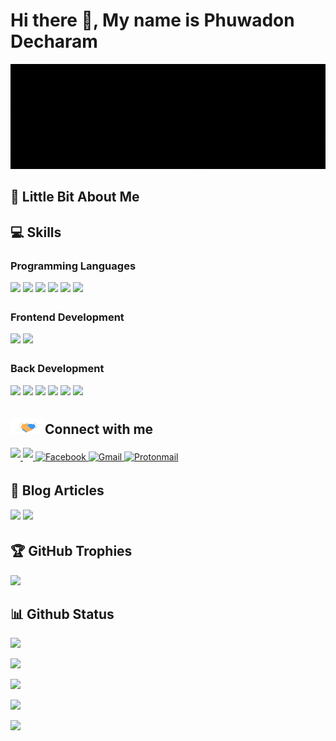 # Hi there 👋, My name is Phuwadon Decharam
<p align="center"><img src="https://github.com/phu024/phu024/blob/main/gif/Phuwadon-Decharam.gif" width="1080px"></p>

## 💫 Little Bit About Me
<!--
I am a Master's student in Computer Engineering at Suranaree University of Technology in Thailand, with a focus on software development and testing.

I am a Computer Engineering Master's student at Suranaree University of Technology in Thailand, specializing in software development and testing. Passionate about continuous learning, I eagerly embrace new challenges and consider myself a quick learner. With a keen eye for detail and a creative mindset, I approach problem-solving in innovative ways. As a team player, I am always ready to assist others and contribute to collective success.
-->

## 💻 Skills
### Programming Languages
<p>
<img src="https://img.shields.io/badge/java-%23ED8B00.svg?style=for-the-badge&logo=java&logoColor=white" style="margin-bottom: 4px;" height="30px">
<img src="https://img.shields.io/badge/python-3670A0?style=for-the-badge&logo=python&logoColor=ffdd54" style="margin-bottom: 4px;" height="30px">
<img src="https://img.shields.io/badge/javascript-%23323330.svg?style=for-the-badge&logo=javascript&logoColor=%23F7DF1E" style="margin-bottom: 4px;" height="30px">
<img src="https://img.shields.io/badge/typescript-%23007ACC.svg?style=for-the-badge&logo=typescript&logoColor=white" style="margin-bottom: 4px;" height="30px">
<img src="https://img.shields.io/badge/go-%2300ADD8.svg?style=for-the-badge&logo=go&logoColor=white" style="margin-bottom: 4px;" height="30px">
<img src="https://img.shields.io/badge/php-%23777BB4.svg?style=for-the-badge&logo=php&logoColor=white" style="margin-bottom: 4px;" height="30px">
</p>

### Frontend Development
<p>
<!--<img src="https://img.shields.io/badge/bootstrap-%23563D7C.svg?style=for-the-badge&logo=bootstrap&logoColor=white" style="margin-bottom: 4px;" height="30px">-->
<img src="https://img.shields.io/badge/react-%2320232a.svg?style=for-the-badge&logo=react&logoColor=%2361DAFB" style="margin-bottom: 4px;" height="30px">
<!--<img src="https://img.shields.io/badge/tailwindcss-%2338B2AC.svg?style=for-the-badge&logo=tailwind-css&logoColor=white" style="margin-bottom: 4px;" height="30px">-->
<!--<img src="https://img.shields.io/badge/vuejs-%2335495e.svg?style=for-the-badge&logo=vuedotjs&logoColor=%234FC08D" style="margin-bottom: 4px;" height="30px">-->
<img src="https://img.shields.io/badge/angular-%23DD0031.svg?style=for-the-badge&logo=angular&logoColor=white" style="margin-bottom: 4px;" height="30px">
<!--<img src="https://img.shields.io/badge/MUI-%230081CB.svg?style=for-the-badge&logo=mui&logoColor=white" style="margin-bottom: 4px;" height="30px">-->
</p>

### Back Development
<p>
<img src ="https://img.shields.io/badge/spring boot-%236DB33F.svg?&style=for-the-badge&logo=springboot&logoColor=white" style="margin-bottom: 4px;" height="30px"/>
<img src="https://img.shields.io/badge/node.js-6DA55F?style=for-the-badge&logo=node.js&logoColor=white" style="margin-bottom: 4px;" height="30px">
<img src="https://img.shields.io/badge/express.js-%23404d59.svg?style=for-the-badge&logo=express&logoColor=%2361DAFB" style="margin-bottom: 4px;" height="30px">
<img src="https://img.shields.io/badge/django-%23092E20.svg?style=for-the-badge&logo=django&logoColor=white" style="margin-bottom: 4px;" height="30px">
<img src="https://img.shields.io/badge/git-%23F05033.svg?style=for-the-badge&logo=git&logoColor=white" style="margin-bottom: 4px;" height="30px">
<img src="https://img.shields.io/badge/-Arduino-00979D?style=for-the-badge&logo=Arduino&logoColor=white" style="margin-bottom: 4px;" height="30px">
</p>

<!--
## 👥 Connect With Me
<p>
<a href="https://linkedin.com/in/phuwadon-dec"><img src="https://img.shields.io/badge/linkedin-%230077B5.svg?style=for-the-badge&logo=linkedin&logoColor=white" style="margin-bottom: 4px;" height="30px" target="_blank"></a>
</p>
-->

 ## <img src="https://github.com/phu024/phu024/blob/main/gif/Handshake.gif" width="55px"/>Connect with me  
<p>
  <a href="https://linkedin.com/in/phuwadon-dec">
    <img src="https://img.shields.io/badge/linkedin-%230077B5.svg?style=for-the-badge&logo=linkedin&logoColor=white" style="margin-bottom: 4px;" height="30px" target="_blank">
  </a>
  <a href="[https://linkedin.com/in/phuwadon-dec](https://www.instagram.com/iam.phu_)">
    <img src="https://img.shields.io/badge/Instagram-%23E4405F.svg?style=for-the-badge&logo=Instagram&logoColor=white" style="margin-bottom: 4px;" height="30px" target="_blank">
  </a>
  <a href="https://www.facebook.com/phuwadon.dec" target="_blank">
    <img alt="Facebook" src="https://img.shields.io/badge/Facebook-%231877F2.svg?style=for-the-badge&logo=Facebook&logoColor=white" style="margin-bottom: 4px;" height="30px" target="_blank">
  </a>
  <a href="mailto:phuwadon.dev@gmail.com?" target="_blank">
    <img alt="Gmail" src="https://img.shields.io/badge/Gmail-D14836?style=for-the-badge&logo=gmail&logoColor=white" style="margin-bottom: 4px;" height="30px" target="_blank">
  </a>
  <a href="mailto:phuwadon.dec@proton.me?" target="_blank">
    <img alt="Protonmail" src="https://img.shields.io/badge/ProtonMail-8B89CC?style=for-the-badge&logo=protonmail&logoColor=white" style="margin-bottom: 4px;" height="30px" target="_blank">
  </a>
</p>

<!-- ## 🌟 Github Badges -->
<p>
</p>

## 📑 Blog Articles
<p >
  <a target="_blank"href="https://dev.to/phuwadon"><img src="https://img.shields.io/badge/dev.to-%2312100E.svg?&style=for-the-badge&logo=dev.to&logoColor=white" style="margin-bottom: 4px;" height="30px"/></a>
  <a target="_blank"href="https://medium.com/@phu024"><img src="https://img.shields.io/badge/Medium%20-%231572B6.svg?&style=for-the-badge&logo=medium&logoColor=white" style="margin-bottom: 4px;" height="30px"/></a>&nbsp;&nbsp;&nbsp;
</p>

## 🏆 GitHub Trophies

<p><img src="https://github-profile-trophy.vercel.app/?username=phu024">
</p>

## 📊 Github Status

<p><img src="https://github-readme-stats.vercel.app/api?username=phu024&show_icons=true"><p>

<p><img src="https://github-readme-stats.vercel.app/api/top-langs/?username=phu024&layout=compact"><p>

<p><img src="https://metrics.lecoq.io/phu024"><p>

<p><img src="https://github-readme-streak-stats.herokuapp.com/?user=phu024"><p>

<!-- <p><img src="https://visitcount.itsvg.in/api?id=phu024&label=Profile%20Views&color=12&icon=5&pretty=true"><p> -->





![](https://komarev.com/ghpvc/?username=phu024&label=views)
